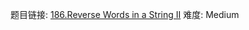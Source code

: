 题目链接: [186.Reverse Words in a String II][1]
难度: Medium

[1]: https://leetcode.com/problems/reverse-words-in-a-string-ii/